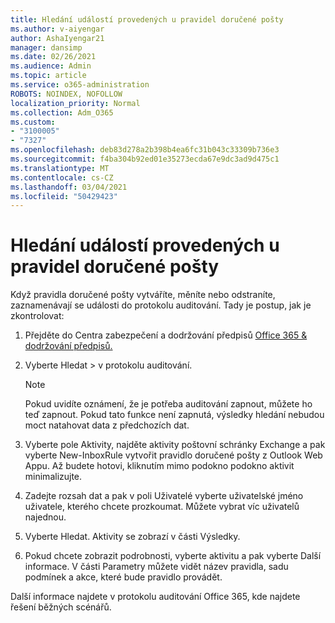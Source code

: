 ```yaml
---
title: Hledání událostí provedených u pravidel doručené pošty
ms.author: v-aiyengar
author: AshaIyengar21
manager: dansimp
ms.date: 02/26/2021
ms.audience: Admin
ms.topic: article
ms.service: o365-administration
ROBOTS: NOINDEX, NOFOLLOW
localization_priority: Normal
ms.collection: Adm_O365
ms.custom:
- "3100005"
- "7327"
ms.openlocfilehash: deb83d278a2b398b4ea6fc31b043c33309b736e3
ms.sourcegitcommit: f4ba304b92ed01e35273ecda67e9dc3ad9d475c1
ms.translationtype: MT
ms.contentlocale: cs-CZ
ms.lasthandoff: 03/04/2021
ms.locfileid: "50429423"
---
```

# <a name="find-events-performed-on-inbox-rules"></a>Hledání událostí provedených u pravidel doručené pošty

Když pravidla doručené pošty vytváříte, měníte nebo odstraníte, zaznamenávají se události do protokolu auditování. Tady je postup, jak je zkontrolovat:

1. Přejděte do Centra zabezpečení a dodržování předpisů [Office 365 & dodržování předpisů.](https://go.microsoft.com/fwlink/p/?linkid=2077143)
1. Vyberte Hledat > v protokolu auditování.

    > [!NOTE]
    > Pokud uvidíte oznámení, že je potřeba auditování zapnout, můžete ho teď zapnout. Pokud tato funkce není zapnutá, výsledky hledání nebudou moct natahovat data z předchozích dat.
1. Vyberte pole Aktivity, najděte aktivity poštovní schránky Exchange a pak vyberte New-InboxRule vytvořit pravidlo doručené pošty z Outlook Web Appu. Až budete hotovi, kliknutím mimo podokno podokno aktivit minimalizujte.
1. Zadejte rozsah dat a pak v poli Uživatelé vyberte uživatelské jméno uživatele, kterého chcete prozkoumat. Můžete vybrat víc uživatelů najednou.
1. Vyberte Hledat. Aktivity se zobrazí v části Výsledky.
1. Pokud chcete zobrazit podrobnosti, vyberte aktivitu a pak vyberte Další informace. V části Parametry můžete vidět název pravidla, sadu podmínek a akce, které bude pravidlo provádět.

Další informace najdete v protokolu auditování Office 365, kde najdete řešení běžných scénářů.
